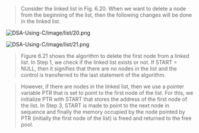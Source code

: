 
 > Consider the linked list in Fig. 6.20. When we want to delete a node from the beginning of the 
list, then the following changes will be done in the linked list.
 

 ![DSA-Using-C/image/list/20.png](DSA-Using-C/image/list/20.png) 

 ![DSA-Using-C/image/list/21.png](DSA-Using-C/image/list/21.png) 

 >  Figure 6.21 shows the algorithm to delete the first node from a linked list. In Step 1, we check 
if the linked list exists or not. If START = NULL, then it signifies 
that there are no nodes in the list and the control is transferred 
to the last statement of the algorithm.
 

 >  However, if there are nodes in the linked list, then we use a 
pointer variable PTR that is set to point to the first node of the list. 
For this, we initialize PTR with START that stores the address of 
the first node of the list. In Step 3, START is made to point to the 
next node in sequence and finally the memory occupied by the 
node pointed by PTR (initially the first node of the list) is freed 
and returned to the free pool. 
